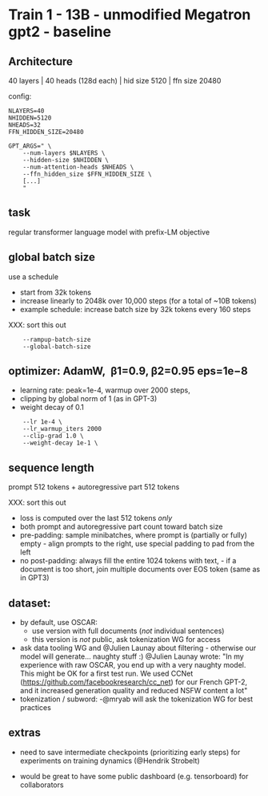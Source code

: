 # Train 1 - 13B - unmodified Megatron gpt2 - baseline

## Architecture

40 layers | 40 heads (128d each) | hid size 5120 | ffn size 20480


config:
```
NLAYERS=40
NHIDDEN=5120
NHEADS=32
FFN_HIDDEN_SIZE=20480

GPT_ARGS=" \
    --num-layers $NLAYERS \
    --hidden-size $NHIDDEN \
    --num-attention-heads $NHEADS \
    --ffn_hidden_size $FFN_HIDDEN_SIZE \
    [...]
    "
```

## task

regular transformer language model with prefix-LM objective

## global batch size

use a schedule

- start from 32k tokens
- increase linearly to 2048k over 10,000 steps (for a total of ~10B tokens)
- example schedule: increase batch size by 32k tokens every 160 steps


XXX: sort this out
```
    --rampup-batch-size
    --global-batch-size

```


## optimizer: AdamW,  β1=0.9, β2=0.95 eps=1e−8

- learning rate: peak=1e-4, warmup over 2000 steps, 
- clipping by global norm of 1 (as in GPT-3)
- weight decay of 0.1

```
    --lr 1e-4 \
    --lr_warmup_iters 2000
    --clip-grad 1.0 \
    --weight-decay 1e-1 \

```


## sequence length

prompt 512 tokens + autoregressive part 512 tokens

XXX: sort this out

- loss is computed over the last 512 tokens _only_
- both prompt and autoregressive part count toward batch size
- pre-padding: sample minibatches, where prompt is (partially or fully) empty - align prompts to the right, use special padding to pad from the left
- no post-padding: always fill the entire 1024 tokens with text, - if a document is too short, join multiple documents over EOS token (same as in GPT3)

## dataset:

- by default, use OSCAR:
   - use version with full documents (*not* individual sentences) 
   - this version is *not* public, ask tokenization WG for access
- ask data tooling WG and @Julien Launay about filtering - otherwise our model will generate… naughty stuff :)  @Julien Launay wrote: "In my experience with raw OSCAR, you end up with a very naughty model. This might be OK for a first test run. We used CCNet (https://github.com/facebookresearch/cc_net) for our French GPT-2, and it increased generation quality and reduced NSFW content a lot"
- tokenization / subword:
   -@mryab will ask the tokenization WG for best practices

## extras

- need to save intermediate checkpoints (prioritizing early steps) for experiments on training dynamics (@Hendrik Strobelt)

- would be great to have some public dashboard (e.g. tensorboard) for collaborators
